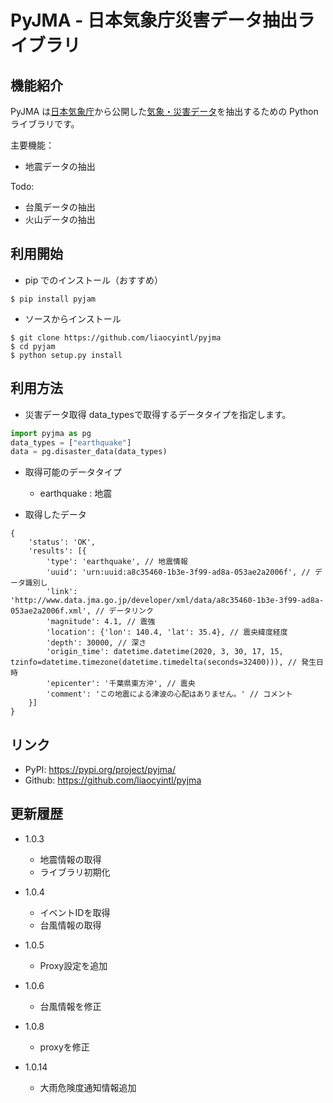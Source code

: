 # PyJMA - 日本気象庁災害データ抽出ライブラリ

## 機能紹介

PyJMA は[日本気象庁](https://www.jma.go.jp/jma/index.html)から公開した[気象・災害データ](https://www.data.jma.go.jp/developer/index.html)を抽出するための Python ライブラリです。

主要機能：
- 地震データの抽出

Todo:
- 台風データの抽出
- 火山データの抽出

## 利用開始

- pip でのインストール（おすすめ）

```
$ pip install pyjam
```

- ソースからインストール

```
$ git clone https://github.com/liaocyintl/pyjma
$ cd pyjam
$ python setup.py install
```

## 利用方法

- 災害データ取得
data_typesで取得するデータタイプを指定します。
```python
import pyjma as pg
data_types = ["earthquake"]
data = pg.disaster_data(data_types)
```

- 取得可能のデータタイプ
  - earthquake : 地震


- 取得したデータ
```text
{
    'status': 'OK',
    'results': [{
        'type': 'earthquake', // 地震情報
        'uuid': 'urn:uuid:a8c35460-1b3e-3f99-ad8a-053ae2a2006f', // データ識別し
        'link': 'http://www.data.jma.go.jp/developer/xml/data/a8c35460-1b3e-3f99-ad8a-053ae2a2006f.xml', // データリンク
        'magnitude': 4.1, // 震強
        'location': {'lon': 140.4, 'lat': 35.4}, // 震央緯度経度
        'depth': 30000, // 深さ
        'origin_time': datetime.datetime(2020, 3, 30, 17, 15, tzinfo=datetime.timezone(datetime.timedelta(seconds=32400))), // 発生日時
        'epicenter': '千葉県東方沖', // 震央
        'comment': 'この地震による津波の心配はありません。' // コメント
    }]
}
```

## リンク
- PyPI: https://pypi.org/project/pyjma/
- Github: https://github.com/liaocyintl/pyjma

## 更新履歴

- 1.0.3
  - 地震情報の取得
  - ライブラリ初期化

- 1.0.4
  - イベントIDを取得
  - 台風情報の取得

- 1.0.5
  - Proxy設定を追加

- 1.0.6
  - 台風情報を修正

- 1.0.8
  - proxyを修正


- 1.0.14
  - 大雨危険度通知情報追加